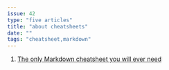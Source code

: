 ```yaml
---
issue: 42
type: "five articles"
title: "about cheatsheets"
date: ""
tags: "cheatsheet,markdown"
---
```


1. [The only Markdown cheatsheet you will ever need](https://dev.to/imluka/the-only-markdown-cheatsheet-you-will-ever-need-ccg)
